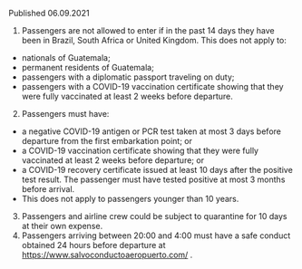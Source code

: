 Published 06.09.2021
1. Passengers are not allowed to enter if in the past 14 days they have been in Brazil, South Africa or United Kingdom.
This does not apply to:
- nationals of Guatemala;
- permanent residents of Guatemala;
- passengers with a diplomatic passport traveling on duty;
- passengers with a COVID-19 vaccination certificate showing that they were fully vaccinated at least 2 weeks before departure.
2. Passengers must have:
- a negative COVID-19 antigen or PCR test taken at most 3 days before departure from the first embarkation point; or
- a COVID-19 vaccination certificate showing that they were fully vaccinated at least 2 weeks before departure; or
- a COVID-19 recovery certificate issued at least 10 days after the positive test result. The passenger must have tested positive at most 3 months before arrival.
- This does not apply to passengers younger than 10 years.
3. Passengers and airline crew could be subject to quarantine for 10 days at their own expense.
4. Passengers arriving between 20:00 and 4:00 must have a safe conduct obtained 24 hours before departure at <a href="https://www.salvoconductoaeropuerto.com/">https://www.salvoconductoaeropuerto.com/</a> .

